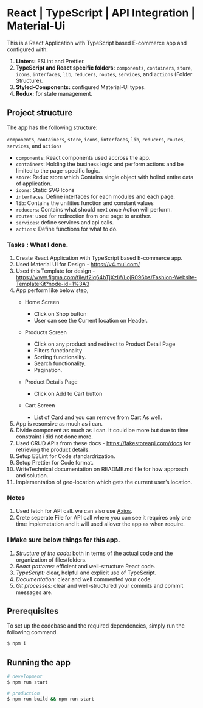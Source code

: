 # React | TypeScript | API Integration | Material-Ui

This is a React Application with TypeScript based E-commerce app and configured with:

1. **Linters:** ESLint and Prettier.
2. **TypeScript and React specific folders:** `components`, `containers`, `store`, `icons`, `interfaces`, `lib`, `reducers`, `routes`, `services`, and `actions` (Folder Structure).
3. **Styled-Components:** configured Material-UI types.
4. **Redux:** for state management.

## Project structure

The app has the following structure:

`components`, `containers`, `store`, `icons`, `interfaces`, `lib`, `reducers`, `routes`, `services`, and `actions`

- `components`: React components used accross the app.
- `containers`: Holding the business logic and perform actions and be limited to the page-specific logic.
- `store`: Redux store which Contains single object with holind entire data of application.
- `icons`: Static SVG Icons
- `interfaces`: Define interfaces for each modules and each page.
- `lib`: Contains the unilities function and constant values
- `reducers`: Contains what should next once Action will perform.
- `routes`: used for redirection from one page to another.
- `services`: define services and api calls.
- `actions`: Define functions for what to do.

### Tasks : What I done.

1. Create React Application with TypeScript based E-commerce app.
2. Used Material UI for Design - https://v4.mui.com/
3. Used this Template for design - https://www.figma.com/file/f2lq64bTjXzIWLojR096bs/Fashion-Website-TemplateKit?node-id=1%3A3
4. App perform like below step,
    - Home Screen
        - Click on Shop button
        - User can see the Current location on Header.
    - Products Screen
        - Click on any product and redirect to Product Detail Page
        - Filters functionality
        - Sorting functionality.
        - Search functionality.
        - Pagination.
        
    - Product Details Page
        - Click on Add to Cart button
    - Cart Screen
        - List of Card and you can remove from Cart As well.
5. App is resonsive as much as i can.
6. Divide component as much as i can. It could be more but due to time constraint i did not done more.
7. Used CRUD APIs from these docs - https://fakestoreapi.com/docs for retrieving the product details.
8. Setup ESLint for Code standardrization.
9. Setup Prettier for Code format.
10. WriteTechnical documentation on README.md file for how approach and solution.
11. Implementation of geo-location which gets the current user’s location.
### Notes

1. Used fetch for API call. we can also use [Axios](https://github.com/axios/axios).
2. Crete seperate File for API call where you can see it requires only one time implemetation and it will used allover the app as when require.

### I Make sure below things for this app.

1. _Structure of the code:_ both in terms of the actual code and the organization of files/folders.
2. _React patterns:_ efficient and well-structure React code.
3. _TypeScript:_  clear, helpful and explicit use of TypeScript.
4. _Documentation:_  clear and well commented your code.
5. _Git processes:_ clear and well-structured your commits and commit messages are.

## Prerequisites

To set up the codebase and the required dependencies, simply run the following command.

```bash
$ npm i
```

## Running the app

```bash
# development
$ npm run start

# production
$ npm run build && npm run start
```
